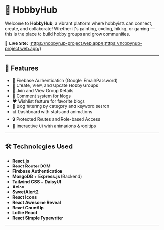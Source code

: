# 🎨 HobbyHub

Welcome to **HobbyHub**, a vibrant platform where hobbyists can connect, create, and collaborate! Whether it's painting, coding, hiking, or gaming — this is the place to build hobby groups and grow communities.

🔗 **Live Site:** [https://hobbyhub-project.web.app/](https://hobbyhub-project.web.app/)

---

## 🚀 Features

- 🔐 Firebase Authentication (Google, Email/Password)
- 📝 Create, View, and Update Hobby Groups
- 👥 Join and View Group Details
- 💬 Comment system for blogs
- ❤️ Wishlist feature for favorite blogs
- 🔎 Blog filtering by category and keyword search
- 📊 Dashboard with stats and animations
- 🔒 Protected Routes and Role-based Access
- 🎉 Interactive UI with animations & tooltips

---

## 🛠️ Technologies Used

- **React.js**
- **React Router DOM**
- **Firebase Authentication**
- **MongoDB** + **Express.js** (Backend)
- **Tailwind CSS** + **DaisyUI**
- **Axios**
- **SweetAlert2**
- **React Icons**
- **React Awesome Reveal**
- **React CountUp**
- **Lottie React**  
- **React Simple Typewriter**

---
